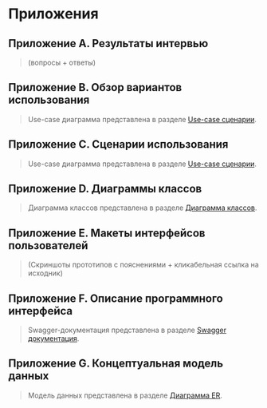 # Приложения

## Приложение A. Результаты интервью

> (вопросы + ответы)

## Приложение B. Обзор вариантов использования

> Use-case диаграмма представлена в разделе [Use-case сценарии](use-cases.md).

## Приложение C. Сценарии использования

> Use-case диаграмма представлена в разделе [Use-case сценарии](use-cases.md).

## Приложение D. Диаграммы классов

> Диаграмма классов представлена в разделе [Диаграмма классов](uml-classes.md).

## Приложение E. Макеты интерфейсов пользователей

> (Скриншоты прототипов с пояснениями + кликабельная ссылка на исходник)

## Приложение F. Описание программного интерфейса

> Swagger-документация представлена в разделе [Swagger документация](openapi.md).

## Приложение G. Концептуальная модель данных

> Модель данных представлена в разделе [Диаграмма ER](er-diagram.md).

